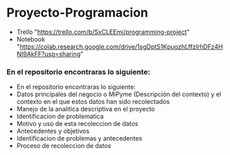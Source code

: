 # Proyecto-Programacion
* Trello "https://trello.com/b/SxCLEEmj/programming-project"
* Notebook "https://colab.research.google.com/drive/1sgDptS1KpuozhLffzlrhDFz4HNI9AkFF?usp=sharing"

### En el repositorio encontraras lo siguiente:

* En el repositorio encontraras lo siguiente:
* Datos principales del negocio o MiPyme (Descripción del contexto) y el contexto en el que estos datos han sido recolectados
* Manejo de la analitica descriptiva en el proyecto
* Identificacion de problematica
* Motivo y uso de esta recoleccion de datos
* Antecedentes y objetivos
* Identificacion de problemas y antecedentes
* Proceso de recoleccion de datos
